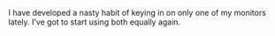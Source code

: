 <!--
id: 557271860
link: http://kevinisom.info/post/557271860/i-have-developed-a-nasty-habit-of-keying-in-on
slug: i-have-developed-a-nasty-habit-of-keying-in-on
date: Thu Apr 29 2010 14:03:18 GMT+1200 (NZST)
raw: {"blog_name":"kevinisom","id":557271860,"post_url":"http://kevinisom.info/post/557271860/i-have-developed-a-nasty-habit-of-keying-in-on","slug":"i-have-developed-a-nasty-habit-of-keying-in-on","type":"text","date":"2010-04-29 02:03:18 GMT","timestamp":1272506598,"state":"published","format":"html","reblog_key":"DL6RjxI4","tags":[],"short_url":"http://tmblr.co/Zw68YyXDqiq","highlighted":[],"feed_item":"http://twitter.com/kev_nz/statuses/13033026355","from_feed_id":"650289","note_count":0,"title":null,"body":"<p>I have developed a nasty habit of keying in on only one of my monitors lately. I&#8217;ve got to start using both equally again.</p>"}
publish: 2010-04-029
tags: 
title: null
-->


I have developed a nasty habit of keying in on only one of my monitors
lately. I’ve got to start using both equally again.


